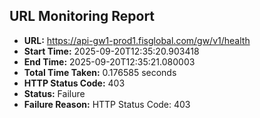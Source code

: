 ## URL Monitoring Report

- **URL:** https://api-gw1-prod1.fisglobal.com/gw/v1/health
- **Start Time:** 2025-09-20T12:35:20.903418
- **End Time:** 2025-09-20T12:35:21.080003
- **Total Time Taken:** 0.176585 seconds
- **HTTP Status Code:** 403
- **Status:** Failure
- **Failure Reason:** HTTP Status Code: 403
